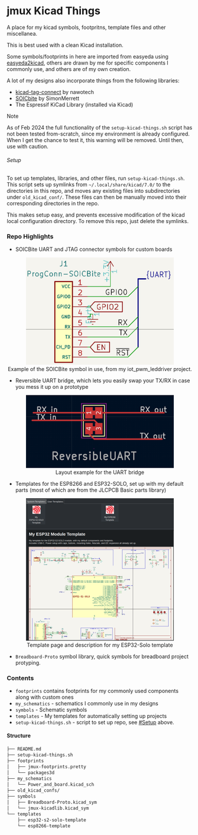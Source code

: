 # jmux Kicad Things

A place for my kicad symbols, footpritns, template files and other miscellanea.

This is best used with a clean Kicad installation. 

Some symbols/footprints in here are imported from easyeda using [easyeda2kicad](https://hackaday.com/2023/08/08/easyeda2kicad-never-draw-a-footprint-again/), others are drawn by me for specific components I commonly use, and others are of my own creation. 

A lot of my designs also incorporate things from the following libraries:
* [kicad-tag-connect](https://github.com/nawotech/kicad-tag-connect) by nawotech
* [SOICbite](https://github.com/SimonMerrett/SOICbite) by SimonMerrett
* The Espressif KiCad Library (installed via Kicad)

> [!NOTE]
> As of Feb 2024 the full functionality of the `setup-kicad-things.sh` script has not been tested from-scratch, since my environment is already configured. When I get the chance to test it, this warning will be removed. Until then, use with caution.

###### Setup
To set up templates, libraries, and other files, run `setup-kicad-things.sh`. This script sets up symlinks from `~/.local/share/kicad/7.0/` to the directories in this repo, and moves any existing files into subdirectories under `old_kicad_conf/`. These files can then be manually moved into their corresponding directories in the repo.

This makes setup easy, and prevents excessive modification of the kicad local configuration directory. To remove this repo, just delete the symlinks. 

### Repo Highlights
* SOICBite UART and JTAG connector symbols for custom boards
<p align="center">
<img alt="" src="files/ProgConn-SOICBite-Symbol-Example.png" width="400" /><br>
Example of the SOICBite symbol in use, from my iot_pwm_leddriver project. 
</p>

* Reversible UART bridge, which lets you easily swap your TX/RX in case you mess it up on a prototype
<p align="center">
<img alt="" src="files/ReversibleUART_Layout_example.png" width="400" /><br>
Layout example for the UART bridge
</p>

* Templates for the ESP8266 and ESP32-SOLO, set up with my default parts (most of which are from the JLCPCB Basic parts library)
<p align="center">
<img alt="" src="files/esp32-solo-template-menu-screenshot.png" width="400" /><br>
Template page and description for my ESP32-Solo template
</p>

* `Breadboard-Proto` symbol library, quick symbols for breadboard project protyping. 


### Contents
* `footprints` contains footprints for my commonly used components along with custom ones
* `my_schematics` - schematics I commonly use in my designs
* `symbols` - Schematic symbols
* `templates` - My templates for automatically setting up projects
* `setup-kicad-things.sh` - script to set up repo, see [#Setup](#Setup) above.

#### Structure

```
├── README.md
├── setup-kicad-things.sh
├── footprints
│   ├── jmux-footprints.pretty
│   └── packages3d
├── my_schematics
│   └── Power_and_board.kicad_sch
├── old_kicad_confs/
├── symbols
│   ├── Breadboard-Proto.kicad_sym
│   └── jmux-kicadlib.kicad_sym
└── templates
    ├── esp32-s2-solo-template
    └── esp8266-template
    
```


